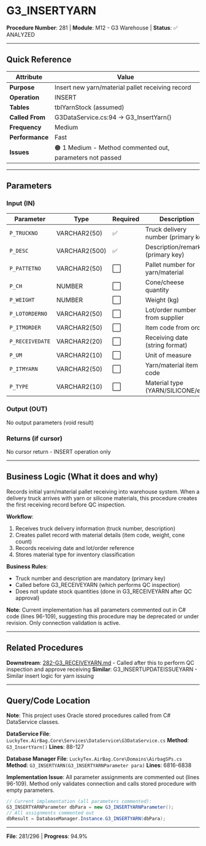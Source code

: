 # G3_INSERTYARN

**Procedure Number**: 281 | **Module**: M12 - G3 Warehouse | **Status**: ✅ ANALYZED

---

## Quick Reference

| Attribute | Value |
|-----------|-------|
| **Purpose** | Insert new yarn/material pallet receiving record |
| **Operation** | INSERT |
| **Tables** | tblYarnStock (assumed) |
| **Called From** | G3DataService.cs:94 → G3_InsertYarn() |
| **Frequency** | Medium |
| **Performance** | Fast |
| **Issues** | 🟠 1 Medium - Method commented out, parameters not passed |

---

## Parameters

### Input (IN)

| Parameter | Type | Required | Description |
|-----------|------|----------|-------------|
| `P_TRUCKNO` | VARCHAR2(50) | ✅ | Truck delivery number (primary key) |
| `P_DESC` | VARCHAR2(500) | ✅ | Description/remarks (primary key) |
| `P_PATTETNO` | VARCHAR2(50) | ⬜ | Pallet number for yarn/material |
| `P_CH` | NUMBER | ⬜ | Cone/cheese quantity |
| `P_WEIGHT` | NUMBER | ⬜ | Weight (kg) |
| `P_LOTORDERNO` | VARCHAR2(50) | ⬜ | Lot/order number from supplier |
| `P_ITMORDER` | VARCHAR2(50) | ⬜ | Item code from order |
| `P_RECEIVEDATE` | VARCHAR2(20) | ⬜ | Receiving date (string format) |
| `P_UM` | VARCHAR2(10) | ⬜ | Unit of measure |
| `P_ITMYARN` | VARCHAR2(50) | ⬜ | Yarn/material item code |
| `P_TYPE` | VARCHAR2(10) | ⬜ | Material type (YARN/SILICONE/etc) |

### Output (OUT)

No output parameters (void result)

### Returns (if cursor)

No cursor return - INSERT operation only

---

## Business Logic (What it does and why)

Records initial yarn/material pallet receiving into warehouse system. When a delivery truck arrives with yarn or silicone materials, this procedure creates the first receiving record before QC inspection.

**Workflow**:
1. Receives truck delivery information (truck number, description)
2. Creates pallet record with material details (item code, weight, cone count)
3. Records receiving date and lot/order reference
4. Stores material type for inventory classification

**Business Rules**:
- Truck number and description are mandatory (primary key)
- Called before G3_RECEIVEYARN (which performs QC inspection)
- Does not update stock quantities (done in G3_RECEIVEYARN after QC approval)

**Note**: Current implementation has all parameters commented out in C# code (lines 96-109), suggesting this procedure may be deprecated or under revision. Only connection validation is active.

---

## Related Procedures

**Downstream**: [282-G3_RECEIVEYARN.md](./282-G3_RECEIVEYARN.md) - Called after this to perform QC inspection and approve receiving
**Similar**: G3_INSERTUPDATEISSUEYARN - Similar insert logic for yarn issuing

---

## Query/Code Location

**Note**: This project uses Oracle stored procedures called from C# DataService classes.

**DataService File**: `LuckyTex.AirBag.Core\Services\DataService\G3DataService.cs`
**Method**: `G3_InsertYarn()`
**Lines**: 88-127

**Database Manager File**: `LuckyTex.AirBag.Core\Domains\AirbagSPs.cs`
**Method**: `G3_INSERTYARN(G3_INSERTYARNParameter para)`
**Lines**: 6816-6838

**Implementation Issue**: All parameter assignments are commented out (lines 96-109). Method only validates connection and calls stored procedure with empty parameters.

```csharp
// Current implementation (all parameters commented):
G3_INSERTYARNParameter dbPara = new G3_INSERTYARNParameter();
// All assignments commented out
dbResult = DatabaseManager.Instance.G3_INSERTYARN(dbPara);
```

---

**File**: 281/296 | **Progress**: 94.9%
